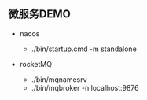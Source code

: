 ## 微服务DEMO

- nacos 
  - ./bin/startup.cmd -m standalone

- rocketMQ
  - ./bin/mqnamesrv
  - ./bin/mqbroker -n localhost:9876

